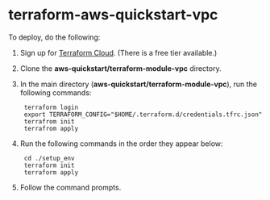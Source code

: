 # terraform-aws-quickstart-vpc
To deploy, do the following:
1. Sign up for [Terraform Cloud](https://app.terraform.io/signup/account). (There is a free tier available.)
2. Clone the **aws-quickstart/terraform-module-vpc** directory.
3. In the main directory (**aws-quickstart/terraform-module-vpc**), run the following commands:

        terraform login
        export TERRAFORM_CONFIG="$HOME/.terraform.d/credentials.tfrc.json"
        terrafrom init
        terrafrom apply

4. Run the following commands in the order they appear below:
   
        cd ./setup_env
        terraform init
        terraform apply
    
5. Follow the command prompts.
